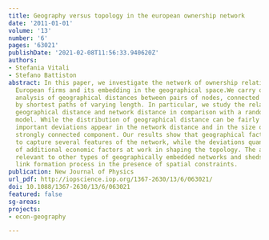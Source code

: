```yaml
---
title: Geography versus topology in the european ownership network
date: '2011-01-01'
volume: '13'
number: '6'
pages: '63021'
publishDate: '2021-02-08T11:56:33.940620Z'
authors:
- Stefania Vitali
- Stefano Battiston
abstract: In this paper, we investigate the network of ownership relationships among
  European firms and its embedding in the geographical space.We carry out a detailed
  analysis of geographical distances between pairs of nodes, connected by edges or
  by shortest paths of varying length. In particular, we study the relation between
  geographical distance and network distance in comparison with a random spatial network
  model. While the distribution of geographical distance can be fairly well reproduced,
  important deviations appear in the network distance and in the size of the largest
  strongly connected component. Our results show that geographical factors allow us
  to capture several features of the network, while the deviations quantify the effect
  of additional economic factors at work in shaping the topology. The analysis is
  relevant to other types of geographically embedded networks and sheds light on the
  link formation process in the presence of spatial constraints.
publication: New Journal of Physics
url_pdf: http://iopscience.iop.org/1367-2630/13/6/063021/
doi: 10.1088/1367-2630/13/6/063021
featured: false
sg-areas:
projects:
- econ-geography

---
```

